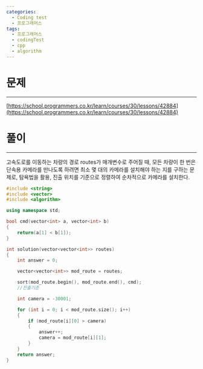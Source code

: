 ```yaml
---
categories:
  - Coding test
  - 프로그래머스
tags:
  - 프로그래머스
  - codingTest
  - cpp
  - algorithm
---
```

# 문제
___

[https://school.programmers.co.kr/learn/courses/30/lessons/42884](https://school.programmers.co.kr/learn/courses/30/lessons/42884)

# 풀이
___

고속도로를 이동하는 차량의 경로 routes가 매개변수로 주어질 때, 모든 차량이 한 번은 단속용 카메라를 만나도록 하려면 최소 몇 대의 카메라를 설치해야 하는 지를 구하는 문제로, 탐욕법을 활용, 진출 위치를 기준으로 정렬하여 순차적으로 카메라를 설치한다.

```c++
#include <string>
#include <vector>
#include <algorithm>

using namespace std;

bool cmd(vector<int> a, vector<int> b)
{
    return(a[1] < b[1]);
}

int solution(vector<vector<int>> routes) 
{
    int answer = 0;

    vector<vector<int>> mod_route = routes;

    sort(mod_route.begin(), mod_route.end(), cmd);
    //진출기준

    int camera = -30001;

    for (int i = 0; i < mod_route.size(); i++)
    {
        if (mod_route[i][0] > camera)
        {
            answer++;
            camera = mod_route[i][1];
        }
    }
    return answer;
}


```